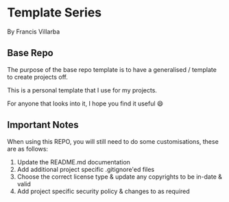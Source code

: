 # Template Series

By Francis Villarba

## Base Repo

The purpose of the base repo template is to have a generalised / template to
create projects off.

This is a personal template that I use for my projects.

For anyone that looks into it, I hope you find it useful 😄

## Important Notes

When using this REPO, you will still need to do some customisations, these are as follows:

1. Update the README.md documentation
2. Add additional project specific .gitignore'ed files
3. Choose the correct license type & update any copyrights to be in-date & valid
4. Add project specific security policy & changes to as required
